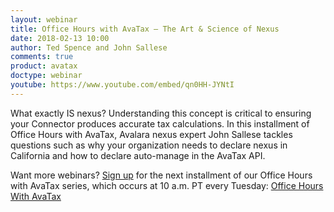 ```yaml
---
layout: webinar
title: Office Hours with AvaTax – The Art & Science of Nexus
date: 2018-02-13 10:00
author: Ted Spence and John Sallese
comments: true
product: avatax
doctype: webinar
youtube: https://www.youtube.com/embed/qn0HH-JYNtI
---
```


What exactly IS nexus? Understanding this concept is critical to ensuring your Connector produces accurate tax calculations. In this installment of Office Hours with AvaTax, Avalara nexus expert John Sallese tackles questions such as why your organization needs to declare nexus in California and how to declare auto-manage in the AvaTax API.

Want more webinars? [Sign up](https://www.avalara.com/us/en/learn/webinars.html#developerwebinars) for the next installment of our Office Hours with AvaTax series, which occurs at 10 a.m. PT every Tuesday: [Office Hours With AvaTax](https://www.avalara.com/us/en/learn/webinars.html#developerwebinars)

